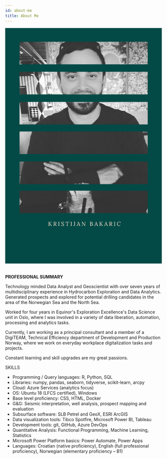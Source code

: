```yaml
---
id: about-me
title: About Me 
---
```



<div style={{textAlign: 'center' }}>
  <img style={{boxShadow: '10px 10px 10px #888888' }}  src="./KristijanBakaric.png" />
</div>
<br/>

**PROFESSIONAL SUMMARY**

Technology minded Data Analyst and Geoscientist with over seven years of multidisciplinary experience in Hydrocarbon Exploration and Data Analytics. Generated prospects and explored for potential drilling candidates in the area of the Norwegian Sea and the North Sea.

Worked for four years in Equinor's Exploration Excellence's Data Science unit in Oslo, where I was involved in a variety of data liberation, automation, processing and analytics tasks.

Currently, I am working as a principal consultant and a member of a DigiTEAM, Technical Efficiency department of Development and Production Norway, where we work on everyday workplace digitalization tasks and projects.

Constant learning and skill upgrades are my great passions.


SKILLS
- Programming / Query languages: R, Python, SQL
- Libraries: numpy, pandas, seaborn, tidyverse, scikit-learn, arcpy
- Cloud: Azure Services (analytics focus)
- OS: Ubuntu 18 (LFCS certified), Windows
- Base level proficiency: CSS, HTML, Docker
- G&G: Seismic interpretation, well analysis, prospect mapping and evaluation
- Subsurface software: SLB Petrel and GeoX, ESRI ArcGIS
- Data visualization tools: Tibco Spotfire, Microsoft Power BI, Tableau
- Development tools: git, GitHub, Azure DevOps
- Quantitative Analysis: Functional Programming, Machine Learning, Statistics
- Microsoft Power Platform basics: Power Automate, Power Apps
- Languages: Croatian (native proficiency), English (full professional proficiency), Norwegian (elementary proficiency – B1)
